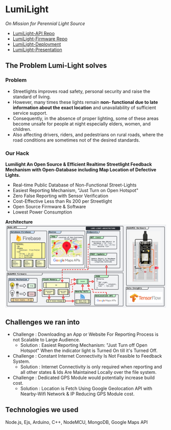 # LumiLight
*On Mission for Perennial Light Source*
- [LumiLight-API Repo](https://github.com/Lumi-Light/LumiLight-API)
- [LumiLight-Firmware Repo](https://github.com/Lumi-Light/LumiLight-Firmware)
- [LumiLight-Deployment](https://lumilight.herokuapp.com/)
- [LumiLight-Presentation](Flow/Lumi-Flow.svg)


## The Problem Lumi-Light solves

### Problem
- Streetlights improves road safety, personal security and raise the standard of living.
- However, many times these lights remain **non- functional due to late information about the exact location** and unavailability of sufficient service support.
- Consequently, in the absence of proper lighting, some of these areas become unsafe for people at night especially elders, women, and children.
- Also affecting drivers, riders, and pedestrians on rural roads, where the road conditions are sometimes not of the desired standards.

### Our Hack
**Lumilight An Open Source & Efficient Realtime Streetlight Feedback Mechanism with Open-Database including Map Location of Defective Lights.**
- Real-time Public Database of Non-Functional Street-Lights
- Easiest Reporting Mechanism, "Just Turn on Open Hotspot"
- Zero False Reporting with Sensor Verification
- Cost-Effective Less than Rs 200 per Streetlight 
- Open Source Firmware & Software 
- Lowest Power Consumption

**Architecture**
![Flow](Flow/Lumi-Flow.svg)

## Challenges we ran into
- Challenge : Downloading an App or Website For Reporting Process is not Scalable to Large Audience.
  - Solution : Easiest Reporting Mechanism: "Just Turn off Open Hotspot" When the indicator light is Turned On till it's Turned Off. 
- Challenge : Constant Internet Connectivity Is Not Feasible to Feedback System.
  - Solution : Internet Connectivity is only required when reporting and all other states & Ids Are Maintained Locally over the file system.
- Challenge : Dedicated GPS Module would potentially increase build cost.
  - Solution : Location is Fetch Using Google Geolocation API with Nearby-Wifi Network & IP Reducing GPS Module cost.

## Technologies we used
Node.js, Ejs, Arduino, C++, NodeMCU, MongoDB, Google Maps API

